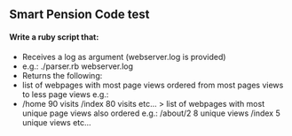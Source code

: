 ## Smart Pension Code test
#### Write a ruby script that:

*  Receives a log as argument (webserver.log is provided)
  * e.g.: ./parser.rb webserver.log
*  Returns the following:
  *  list of webpages with most page views ordered from most pages views to less page views e.g.:
  * /home 90 visits /index 80 visits etc... > list of webpages with most unique page views also ordered
  e.g.:
  /about/2 8 unique views /index 5 unique views etc...
